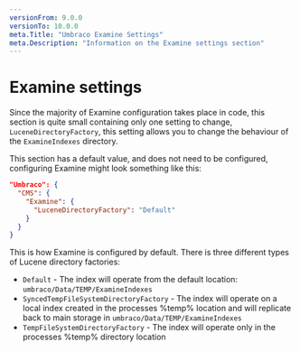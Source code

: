 ```yaml
---
versionFrom: 9.0.0
versionTo: 10.0.0
meta.Title: "Umbraco Examine Settings"
meta.Description: "Information on the Examine settings section"
---
```


# Examine settings

Since the majority of Examine configuration takes place in code, this section is quite small containing only one setting to change, `LuceneDirectoryFactory`, this setting allows you to change the behaviour of the `ExamineIndexes` directory.

This section has a default value, and does not need to be configured, configuring Examine might look something like this:

```json
"Umbraco": {
  "CMS": {
    "Examine": {
      "LuceneDirectoryFactory": "Default"
    }
  }
}
```

This is how Examine is configured by default. There is three different types of Lucene directory factories:

* `Default` - The index will operate from the default location: `umbraco/Data/TEMP/ExamineIndexes`
* `SyncedTempFileSystemDirectoryFactory` - The index will operate on a local index created in the processes %temp% location and will replicate back to main storage in `umbraco/Data/TEMP/ExamineIndexes`
* `TempFileSystemDirectoryFactory` - The index will operate only in the processes %temp% directory location
